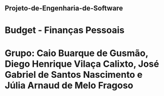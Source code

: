 <h2>Projeto-de-Engenharia-de-Software<h2>
<h1>Budget - Finanças Pessoais<h1>
<p>Grupo: Caio Buarque de Gusmão, Diego Henrique Vilaça Calixto, José Gabriel de Santos Nascimento e Júlia Arnaud de Melo Fragoso<p>

